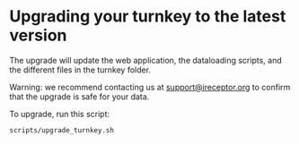# Upgrading your turnkey to the latest version

The upgrade will update the web application, the dataloading scripts, and the different files in the turnkey folder. 

Warning: we recommend contacting us at <support@ireceptor.org> to confirm that the upgrade is safe for your data.

To upgrade, run this script:

```
scripts/upgrade_turnkey.sh
```